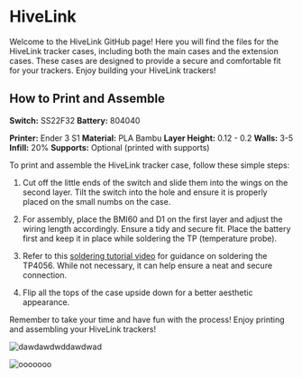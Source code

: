 # HiveLink
Welcome to the HiveLink GitHub page! Here you will find the files for the HiveLink tracker cases, including both the main cases and the extension cases. These cases are designed to provide a secure and comfortable fit for your trackers. Enjoy building your HiveLink trackers!

## How to Print and Assemble

**Switch:** SS22F32
**Battery:** 804040

**Printer:** Ender 3 S1
**Material:** PLA Bambu
**Layer Height:** 0.12 - 0.2
**Walls:** 3-5
**Infill:** 20%
**Supports:** Optional (printed with supports)

To print and assemble the HiveLink tracker case, follow these simple steps:

1. Cut off the little ends of the switch and slide them into the wings on the second layer. Tilt the switch into the hole and ensure it is properly placed on the small numbs on the case.

2. For assembly, place the BMI60 and D1 on the first layer and adjust the wiring length accordingly. Ensure a tidy and secure fit. Place the battery first and keep it in place while soldering the TP (temperature probe).

3. Refer to this [soldering tutorial video](https://youtu.be/hGc3ey2mqJU) for guidance on soldering the TP4056. While not necessary, it can help ensure a neat and secure connection.

4. Flip all the tops of the case upside down for a better aesthetic appearance.

Remember to take your time and have fun with the process! Enjoy printing and assembling your HiveLink trackers!


![dawdawdwddawdwad](https://github.com/SakeSaki/HiveLink/assets/119632972/672cf797-5c07-4cd4-b9bf-57099889feb5)


![ooooooo](https://github.com/SakeSaki/HiveLink/assets/119632972/381d2363-558b-476d-bd4e-2b5c7d526cc1)
